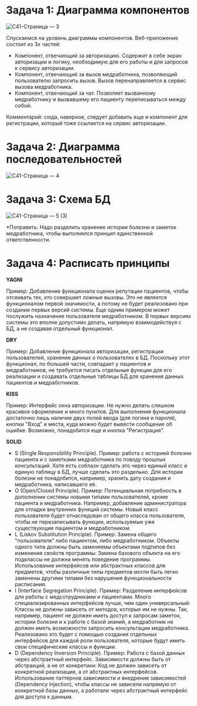 # Задача 1: Диаграмма компонентов
![С41-Страница — 3](https://github.com/NikitaBushmakin/PAPSWORK/assets/164217929/6c3b2196-1013-4d3e-83b9-50142a91b93b)

Спускаемся на уровень диаграммы компонентов. Веб-приложение состоит из 3х частей:
- Компонент, отвечающий за авторизацию. Содержит в себе экран авторизации и логику, необходимую для его работы и для запросов к сервису авторизации. 
- Компонент, отвечающий за вызов медработника, позволяющий пользователю запросить вызов. Вызов перенаправляется в сервис вызова медработника.
- Компонент, отвечающий за чат. Позволяет вызванному медработнику и вызвавшему его пациенту переписываться между собой.

Комментарий: сюда, наверное, следует добавить еще и компонент для регистрации, который тоже ссылается на сервис авторизации.

# Задача 2: Диаграмма последовательностей
![С41-Страница — 4](https://github.com/NikitaBushmakin/PAPSWORK/assets/164217929/950e552c-f7de-4c86-b784-b66fe2f65196)

# Задача 3: Схема БД
![С41-Страница — 5 (3)](https://github.com/NikitaBushmakin/PAPSWORK/assets/164217929/0b8f09de-f8df-404c-a357-4612841ede26)

*Поправить: Надо разделить хранение истории болезни и заметок медработника, чтобы выполнялся принцип единственной ответственности.

# Задача 4: Расписать принципы
**YAGNI**

Пример: Добавление функционала оценки репутации пациентов, чтобы отсеивать тех, кто совершает ложные вызовы. Это не является функционалом первой значимости, а потому не будет реализовано при создании первых версий системы. Еще одним примером может послужить назначение пользователя медработником. В первых версиях системы это вполне допустимо делать, напрямую взаимодействуя с БД, а не создавая отдельный функционал.


**DRY**

Пример: Добавление функционала авторизации, регистрации пользователей, хранение данных о пользователях в БД. Поскольку этот функционал, по большей части, совпадает у пациентов и медработников, не требуется писать отдельные функции для его реализации и создавать отдельные таблицы БД для хранения данных пациентов и медработников.


**KISS**

Пример: Интерфейс окна авторизации. Не нужно делать слишком красивое оформление и много пунктов. Для выполнения функционала достаточно лишь наличие двух полей ввода (для логина и пароля), кнопки "Вход" и места, куда можно будет вывести сообщение об ошибке. Возможно, понадобится еще и кнопка "Регистрация".


**SOLID**
- S (Single Responsibility Principle). Пример: работа с историей болезни пациента и с заметками медработника по поводу прошлых консультаций. Хотя есть соблазн сделать это через единый класс и единую таблицу в БД, лучше сделать это раздельно. Для истории болезни не понадобится, например, хранить дату создания и медработника, написавшего её.
- O (Open/Closed Principle). Пример: Потенциальная потребность в дополнении системы новыми типами пользователей, кроме пациента и медработника. Например, добавление администратора для отладки внутренних функций системы. Новый класс пользователя будет отнаследован от общего класса пользователя, чтобы не перезаписывать функции, используемые уже существующие пациентом и медработником.
- L (Liskov Substitution Principle). Пример: Замена общего "пользователя" либо пациентом, либо медработником. Объекты одного типа должны быть заменяемы объектами подтипов без изменения свойств программы: Замена базового объекта на его подклассы не должна менять поведение программы. Использование интерфейсов или абстрактных классов для предметов, чтобы различные типы предметов могли быть легко заменены другими типами без нарушения функциональности расписания.
- I (Interface Segregation Principle). Пример: Разделение интерфейсов для работы с медсотрудниками и пациентами. Много специализированных интерфейсов лучше, чем один универсальный: Классы не должны зависеть от методов, которые им не нужны. Так, например, пациент не должен иметь доступ к запросам заметок, истории болезни и к работе с базой знаний, а медработник не должен иметь возможности запросить консультации медработника. Реализовано это будет с помощью создания отдельных интерфейсов для каждой роли пользователя, которые будут иметь свои специфические классы и функции.
- D (Dependency Inversion Principle). Пример: Работа с базой данных через абстрактный интерфейс. Зависимости должны быть от абстракций, а не от конкретики: Код не должен зависеть от конкретной реализации, а от абстрактных интерфейсов. Использование паттернов зависимости и внедрения зависимостей (Dependency Injection), чтобы классы не зависели напрямую от конкретной базы данных, а работали через абстрактный интерфейс для доступа к данным.
